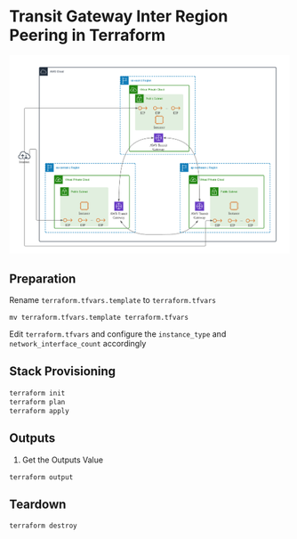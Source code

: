 # Transit Gateway Inter Region Peering in Terraform
![Architecture](asset/architecture.png)

## Preparation
Rename `terraform.tfvars.template` to `terraform.tfvars`
```shell
mv terraform.tfvars.template terraform.tfvars
```
Edit `terraform.tfvars` and configure the `instance_type` and `network_interface_count` accordingly

## Stack Provisioning
```shell
terraform init
terraform plan
terraform apply
```

## Outputs
1. Get the Outputs Value
```shell
terraform output
```

## Teardown
```shell
terraform destroy
```
